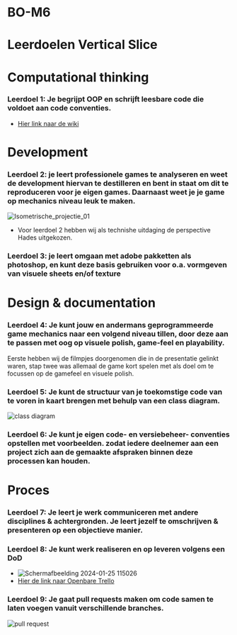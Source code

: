 # BO-M6
# Leerdoelen Vertical Slice

# Computational thinking 
###  Leerdoel 1:  Je  begrijpt OOP en  schrijft  leesbare  code die voldoet  aan code  conventies.
-	[Hier link naar de wiki](https://github.com/seppvanderwal/BO-M6/wiki)
  
# Development
###	Leerdoel 2: je leert professionele  games te analyseren en weet de  development hiervan te  destilleren en bent in staat om  dit te reproduceren voor je eigen games. Daarnaast weet je je  game op mechanics niveau leuk  te maken.
![Isometrische_projectie_01](https://github.com/seppvanderwal/BO-M6/assets/115462418/42ba7c31-f89d-4d6e-9f75-0b5d25b6a19d)
- Voor leerdoel 2 hebben wij als technishe uitdaging de perspective Hades uitgekozen.
  
###	Leerdoel 3: je leert omgaan met adobe pakketten als  photoshop, en kunt deze  basis gebruiken voor o.a.  vormgeven van visuele  sheets en/of texture

# Design & documentation 
###	Leerdoel 4: Je kunt jouw en  andermans  geprogrammeerde game  mechanics naar een  volgend niveau tillen, door  deze aan te passen met  oog op visuele polish,  game-feel en playability.
Eerste hebben wij de filmpjes doorgenomen die in de presentatie gelinkt waren, stap twee was allemaal de game kort spelen met als doel om te focussen op de gamefeel en visuele polish.
  
###	Leerdoel 5: Je kunt  de structuur van je  toekomstige code  van te voren in kaart brengen met behulp van een class  diagram.
![class diagram](https://github.com/seppvanderwal/BO-M6/assets/115462418/e50f208e-ec26-4c67-b106-74f6987ba7ec)

  
###	Leerdoel 6: Je kunt je eigen  code- en versiebeheer- conventies opstellen met  voorbeelden. zodat iedere  deelnemer aan een project  zich aan de gemaakte  afspraken binnen deze  processen kan houden.

# Proces 
###	Leerdoel 7: Je leert je werk  communiceren met andere disciplines &  achtergronden. Je leert jezelf te omschrijven &  presenteren op een  objectieve manier.
  
###	Leerdoel 8: Je  kunt werk  realiseren en op leveren volgens  een DoD
-	![Schermafbeelding 2024-01-25 115026](https://github.com/seppvanderwal/BO-M6/assets/115462418/4427b4cb-830c-40b5-bb8b-1db9cce47338)
-	
  [Hier de link naar Openbare Trello](https://trello.com/b/mBzgiraF/vertical-slice)

  
###	Leerdoel 9: Je gaat  pull requests maken om code samen te laten voegen vanuit  verschillende  branches. 
![pull request](https://github.com/seppvanderwal/BO-M6/assets/115462418/a5d7622d-6682-46c5-b6a6-4c6f125f25e8)

